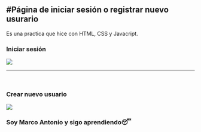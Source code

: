 #Página de iniciar sesión o registrar nuevo usurario
---
Es una practica que hice con HTML, CSS y Javacript.
<h3>Iniciar sesión</h3>
<img src="https://user-images.githubusercontent.com/43658425/113092291-f670fd80-91aa-11eb-9a9d-a988aa5cae07.png">
<hr>
<br>
<h3>Crear nuevo usuario</h3>
<img src="https://user-images.githubusercontent.com/43658425/113092400-28825f80-91ab-11eb-8491-c4cfd7a1f1a4.png">
<h3>Soy Marco Antonio y sigo aprendiendo😴</h3>
